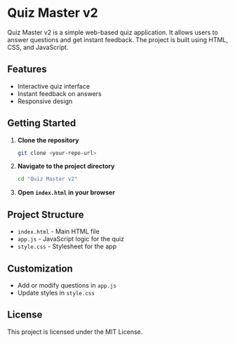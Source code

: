 # Quiz Master v2

Quiz Master v2 is a simple web-based quiz application. It allows users to answer questions and get instant feedback. The project is built using HTML, CSS, and JavaScript.

## Features
- Interactive quiz interface
- Instant feedback on answers
- Responsive design

## Getting Started

1. **Clone the repository**
   ```zsh
   git clone <your-repo-url>
   ```
2. **Navigate to the project directory**
   ```zsh
   cd "Quiz Master v2"
   ```
3. **Open `index.html` in your browser**

## Project Structure
- `index.html` - Main HTML file
- `app.js` - JavaScript logic for the quiz
- `style.css` - Stylesheet for the app

## Customization
- Add or modify questions in `app.js`
- Update styles in `style.css`

## License
This project is licensed under the MIT License.
